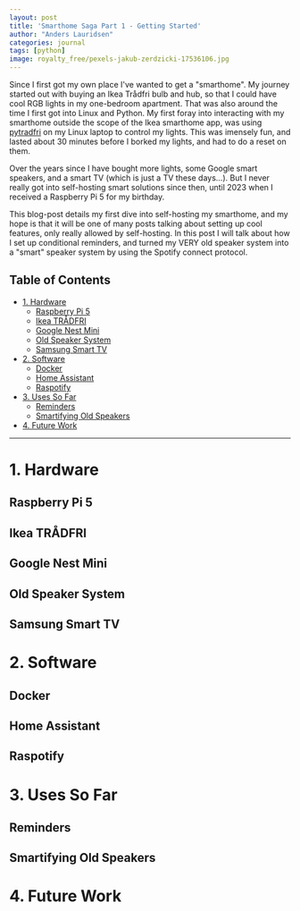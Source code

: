 ```yaml
---
layout: post
title: 'Smarthome Saga Part 1 - Getting Started'
author: "Anders Lauridsen"
categories: journal
tags: [python]
image: royalty_free/pexels-jakub-zerdzicki-17536106.jpg
---
```


Since I first got my own place I've wanted to get a "smarthome". My journey started out with buying an Ikea Trådfri bulb and hub, so that I could have cool RGB lights in my one-bedroom apartment. That was also around the time I first got into Linux and Python. My first foray into interacting with my smarthome outside the scope of the Ikea smarthome app, was using [pytradfri](https://github.com/home-assistant-libs/pytradfri) on my Linux laptop to control my lights. This was imensely fun, and lasted about 30 minutes before I borked my lights, and had to do a reset on them.

Over the years since I have bought more lights, some Google smart speakers, and a smart TV (which is just a TV these days...). But I never really got into self-hosting smart solutions since then, until 2023 when I received a Raspberry Pi 5 for my birthday.

This blog-post details my first dive into self-hosting my smarthome, and my hope is that it will be one of many posts talking about setting up cool features, only really allowed by self-hosting. In this post I will talk about how I set up conditional reminders, and turned my VERY old speaker system into a "smart" speaker system by using the Spotify connect protocol.

**Table of Contents**
---
- [1. Hardware](#1-hardware)
  - [Raspberry Pi 5](#raspberry-pi-5)
  - [Ikea TRÅDFRI](#ikea-trådfri)
  - [Google Nest Mini](#google-nest-mini)
  - [Old Speaker System](#old-speaker-system)
  - [Samsung Smart TV](#samsung-smart-tv)
- [2. Software](#2-software)
  - [Docker](#docker)
  - [Home Assistant](#home-assistant)
  - [Raspotify](#raspotify)
- [3. Uses So Far](#3-uses-so-far)
  - [Reminders](#reminders)
  - [Smartifying Old Speakers](#smartifying-old-speakers)
- [4. Future Work](#4-future-work)

---

# 1. Hardware
## Raspberry Pi 5

## Ikea TRÅDFRI

## Google Nest Mini

## Old Speaker System

## Samsung Smart TV

# 2. Software

## Docker

## Home Assistant

## Raspotify

# 3. Uses So Far

## Reminders

## Smartifying Old Speakers

# 4. Future Work

